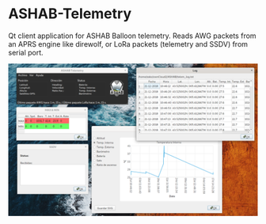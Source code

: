 # ASHAB-Telemetry

Qt client application for ASHAB Balloon telemetry.
Reads AWG packets from an APRS engine like direwolf, or LoRa packets (telemetry and SSDV) from serial port.

![App](ASHAB-Telemetry.png)

